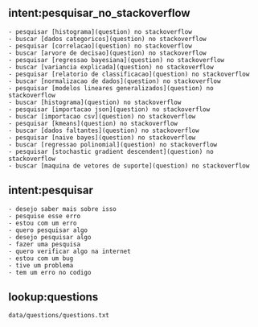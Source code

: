 ## intent:pesquisar_no_stackoverflow
    - pesquisar [histograma](question) no stackoverflow
    - buscar [dados categoricos](question) no stackoverflow
    - pesquisar [correlacao](question) no stackoverflow
    - buscar [arvore de decisao](question) no stackoverflow
    - pesquisar [regressao bayesiana](question) no stackoverflow
    - buscar [variancia explicada](question) no stackoverflow
    - pesquisar [relatorio de classificacao](question) no stackoverflow
    - buscar [normalizacao de dados](question) no stackoverflow
    - pesquisar [modelos lineares generalizados](question) no stackoverflow
    - buscar [histograma](question) no stackoverflow
    - pesquisar [importacao json](question) no stackoverflow
    - buscar [importacao csv](question) no stackoverflow
    - pesquisar [kmeans](question) no stackoverflow
    - buscar [dados faltantes](question) no stackoverflow
    - pesquisar [naive bayes](question) no stackoverflow
    - buscar [regressao polinomial](question) no stackoverflow
    - pesquisar [stochastic gradient descendent](question) no stackoverflow
    - buscar [maquina de vetores de suporte](question) no stackoverflow

## intent:pesquisar
    - desejo saber mais sobre isso
    - pesquise esse erro
    - estou com um erro
    - quero pesquisar algo
    - desejo pesquisar algo
    - fazer uma pesquisa
    - quero verificar algo na internet
    - estou com um bug
    - tive um problema
    - tem um erro no codigo

## lookup:questions
    data/questions/questions.txt